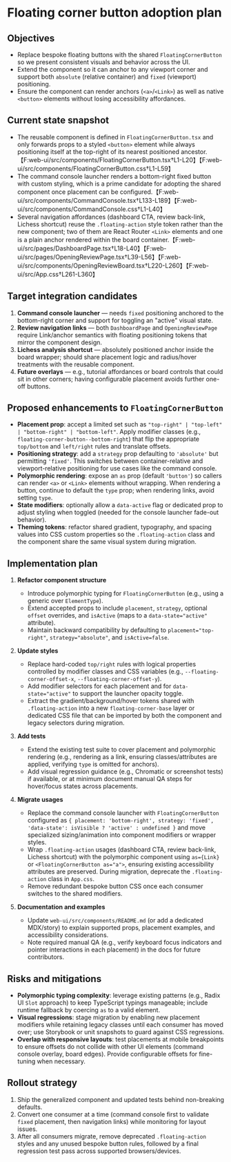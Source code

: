 # Floating corner button adoption plan

## Objectives

- Replace bespoke floating buttons with the shared `FloatingCornerButton` so we present consistent visuals and behavior across the UI.
- Extend the component so it can anchor to any viewport corner and support both `absolute` (relative container) and `fixed` (viewport) positioning.
- Ensure the component can render anchors (`<a>`/`<Link>`) as well as native `<button>` elements without losing accessibility affordances.

## Current state snapshot

- The reusable component is defined in `FloatingCornerButton.tsx` and only forwards props to a styled `<button>` element while always positioning itself at the top-right of its nearest positioned ancestor.【F:web-ui/src/components/FloatingCornerButton.tsx†L1-L20】【F:web-ui/src/components/FloatingCornerButton.css†L1-L59】
- The command console launcher renders a bottom-right fixed button with custom styling, which is a prime candidate for adopting the shared component once placement can be configured.【F:web-ui/src/components/CommandConsole.tsx†L133-L189】【F:web-ui/src/components/CommandConsole.css†L1-L40】
- Several navigation affordances (dashboard CTA, review back-link, Lichess shortcut) reuse the `.floating-action` style token rather than the new component; two of them are React Router `<Link>` elements and one is a plain anchor rendered within the board container.【F:web-ui/src/pages/DashboardPage.tsx†L18-L40】【F:web-ui/src/pages/OpeningReviewPage.tsx†L39-L56】【F:web-ui/src/components/OpeningReviewBoard.tsx†L220-L260】【F:web-ui/src/App.css†L261-L360】

## Target integration candidates

1. **Command console launcher** — needs `fixed` positioning anchored to the bottom-right corner and support for toggling an "active" visual state.
2. **Review navigation links** — both `DashboardPage` and `OpeningReviewPage` require Link/anchor semantics with floating positioning tokens that mirror the component design.
3. **Lichess analysis shortcut** — absolutely positioned anchor inside the board wrapper; should share placement logic and radius/hover treatments with the reusable component.
4. **Future overlays** — e.g., tutorial affordances or board controls that could sit in other corners; having configurable placement avoids further one-off buttons.

## Proposed enhancements to `FloatingCornerButton`

- **Placement prop**: accept a limited set such as `"top-right" | "top-left" | "bottom-right" | "bottom-left"`. Apply modifier classes (e.g., `floating-corner-button--bottom-right`) that flip the appropriate `top/bottom` and `left/right` rules and translate offsets.
- **Positioning strategy**: add a `strategy` prop defaulting to `'absolute'` but permitting `'fixed'`. This switches between container-relative and viewport-relative positioning for use cases like the command console.
- **Polymorphic rendering**: expose an `as` prop (default `'button'`) so callers can render `<a>` or `<Link>` elements without wrapping. When rendering a button, continue to default the `type` prop; when rendering links, avoid setting `type`.
- **State modifiers**: optionally allow a `data-active` flag or dedicated prop to adjust styling when toggled (needed for the console launcher fade-out behavior).
- **Theming tokens**: refactor shared gradient, typography, and spacing values into CSS custom properties so the `.floating-action` class and the component share the same visual system during migration.

## Implementation plan

1. **Refactor component structure**
   - Introduce polymorphic typing for `FloatingCornerButton` (e.g., using a generic over `ElementType`).
   - Extend accepted props to include `placement`, `strategy`, optional `offset` overrides, and `isActive` (maps to a `data-state="active"` attribute).
   - Maintain backward compatibility by defaulting to `placement="top-right"`, `strategy="absolute"`, and `isActive=false`.

2. **Update styles**
   - Replace hard-coded `top/right` rules with logical properties controlled by modifier classes and CSS variables (e.g., `--floating-corner-offset-x`, `--floating-corner-offset-y`).
   - Add modifier selectors for each placement and for `data-state="active"` to support the launcher opacity toggle.
   - Extract the gradient/background/hover tokens shared with `.floating-action` into a new `floating-corner-base` layer or dedicated CSS file that can be imported by both the component and legacy selectors during migration.

3. **Add tests**
   - Extend the existing test suite to cover placement and polymorphic rendering (e.g., rendering as a link, ensuring classes/attributes are applied, verifying `type` is omitted for anchors).
   - Add visual regression guidance (e.g., Chromatic or screenshot tests) if available, or at minimum document manual QA steps for hover/focus states across placements.

4. **Migrate usages**
   - Replace the command console launcher with `FloatingCornerButton` configured as `{ placement: 'bottom-right', strategy: 'fixed', 'data-state': isVisible ? 'active' : undefined }` and move specialized sizing/animation into component modifiers or wrapper styles.
   - Wrap `.floating-action` usages (dashboard CTA, review back-link, Lichess shortcut) with the polymorphic component using `as={Link}` or `<FloatingCornerButton as="a">`, ensuring existing accessibility attributes are preserved. During migration, deprecate the `.floating-action` class in `App.css`.
   - Remove redundant bespoke button CSS once each consumer switches to the shared modifiers.

5. **Documentation and examples**
   - Update `web-ui/src/components/README.md` (or add a dedicated MDX/story) to explain supported props, placement examples, and accessibility considerations.
   - Note required manual QA (e.g., verify keyboard focus indicators and pointer interactions in each placement) in the docs for future contributors.

## Risks and mitigations

- **Polymorphic typing complexity**: leverage existing patterns (e.g., Radix UI `Slot` approach) to keep TypeScript typings manageable; include runtime fallback by coercing `as` to a valid element.
- **Visual regressions**: stage migration by enabling new placement modifiers while retaining legacy classes until each consumer has moved over; use Storybook or unit snapshots to guard against CSS regressions.
- **Overlap with responsive layouts**: test placements at mobile breakpoints to ensure offsets do not collide with other UI elements (command console overlay, board edges). Provide configurable offsets for fine-tuning when necessary.

## Rollout strategy

1. Ship the generalized component and updated tests behind non-breaking defaults.
2. Convert one consumer at a time (command console first to validate `fixed` placement, then navigation links) while monitoring for layout issues.
3. After all consumers migrate, remove deprecated `.floating-action` styles and any unused bespoke button rules, followed by a final regression test pass across supported browsers/devices.
